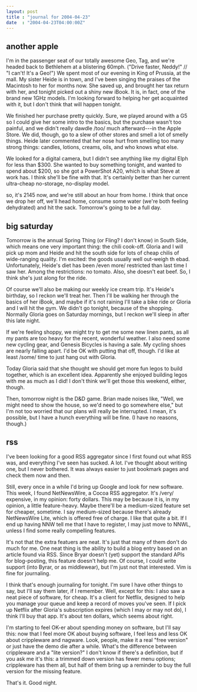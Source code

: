 ```yaml
---
layout: post
title : "journal for 2004-04-23"
date  : "2004-04-23T04:00:00Z"
---
```


## another apple

I'm in the passenger seat of our totally awesome Geo, Tag, and we're headed back to Bethlehem at a blistering 60mph.  ("Drive faster, Neddy!" // "I can't! It's a Geo!")  We spent most of our evening in King of Prussia, at the mall. My sister Heide is in town, and I've been singing the praises of the Macintosh to her for months now.  She saved up, and brought her tax return with her, and tonight picked out a shiny new iBook.  It is, in fact, one of the brand new 1GHz models.  I'm looking forward to helping her get acquainted with it, but I don't think that will happen tonight.

We finished her purchase pretty quickly.  Sure, we played around with a G5 so I could give her some intro to the basics, but the purchase wasn't too painful, and we didn't really dawdle /too/ much afterward---in the Apple Store.  We did, though, go to a slew of other stores and smell a lot of smelly things.  Heide later commented that her nose hurt from smelling too many strong things: candles, lotions, creams, oils, and who knows what else.

We looked for a digital camera, but I didn't see anything like my digital Elph for less than $300.  She wanted to buy something tonight, and wanted to spend about $200, so she got a PowerShot A20, which is what Steve at work has.  I think she'll be fine with that.  It's certainly better than her current ultra-cheap no-storage, no-display model.

so, it's 2145 now, and we're still about an hour from home.  I think that once we drop her off, we'll head home, consume some water (we're both feeling dehydrated) and hit the sack.  Tomorrow's going to be a full day.

## big saturday

Tomorrow is the annual Spring Thing (or Fling?  I don't know) in South Side, which means one very important thing: the chili cook-off.  Gloria and I will pick up mom and Heide and hit the south side for lots of cheap chilis of wide-ranging quality.  I'm excited: the goods usually well out-weigh th ebad. Unfortunately, Heide's diet has been /even more/ restricted than last time I saw her.  Among the restrictions: no tomato.  Also, she doesn't eat beef.  So, I think she's just along for the ride.

Of course we'll also be making our weekly ice cream trip.  It's Heide's birthday, so I reckon we'll treat her.  Then I'll be walking her through the basics of her iBook, and maybe if it's not raining I'll take a bike ride or Gloria and I will hit the gym.  We didn't go tonight, because of the shopping. Normally Gloria goes on Saturday mornings, but I reckon we'll sleep in after this late night.

If we're feeling shoppy, we might try to get me some new linen pants, as all my pants are too heavy for the recent, wonderful weather.  I also need some new cycling gear, and Genesis Bicycles is having a sale.  My cycling shoes are nearly falling apart.  I'd be OK with putting that off, though.  I'd like at least /some/ time to just hang out with Gloria.

Today Gloria said that she thought we should get more fun legos to build together, which is an excellent idea.  Apparently she enjoyed building legos with me as much as I did!  I don't think we'll get those this weekend, either, though.

Then, tomorrow night is the D&D game.  Brian made noises like, "Well, we might need to show the house, so we'd need to go somewhere else," but I'm not too worried that our plans will really be interrupted.  I mean, it's possible, but I have a hunch everything will be fine.  (I have no reasons, though.)

## rss

I've been looking for a good RSS aggregator since I first found out what RSS was, and everything I've seen has sucked.  A lot.  I've thought about writing one, but I never bothered.  It was always easier to just bookmark pages and check them now and then.

Still, every once in a while I'd bring up Google and look for new software. This week, I found NetNewsWire, a Cocoa RSS aggregator.  It's /very/ expensive, in my opinion: forty dollars.  This may be because it is, in my opinion, a little feature-heavy.  Maybe there'll be a medium-sized feature set for cheaper, sometime.  I say medium-sized because there's already NetNewsWire Lite, which is offered free of charge.  I like that quite a bit.  If I end up having NNW tell me that I have to register, I may just move to NNWL, unless I find some really compelling features.

It's not that the extra featuers are neat.  It's just that many of them don't do much for me.  One neat thing is the ability to build a blog entry based on an article found via RSS.  Since Bryar doesn't (yet) support the standard APIs for blog-posting, this feature doesn't help me.  Of course, I could write support (into Byrar, or as middlewear), but I'm just not that interested.  Vim is fine for journaling.

I think that's enough journaling for tonight.  I'm sure I have other things to say, but I'll say them later, if I remember.  Well, except for this: I also saw a neat piece of software, for cheap.  It's a client for Netflix, designed to help you manage your queue and keep a record of moves you've seen.  If I pick up Netflix after Gloria's subscription expires (which I may or may not do), I think I'll buy that app.  It's about ten dollars, which seems about right.

I'm starting to feel OK-er about spending money on software, but I'll say this: now that I feel more OK about buying software, I feel less and less OK about crippleware and nagware.  Look, people, make it a real "free version" or just have the demo die after a while.  What's the difference between crippleware and a "lite version?"  I don't know if there's a definition, but if you ask me it's this: a trimmed down version has fewer menu options; crippleware has them all, but half of them bring up a reminder to buy the full version for the missing feature.

That's it.  Good night.

